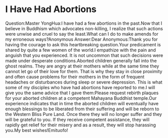 # I Have Had Abortions

Question:Master YongHua:I have had a few abortions in the past.Now that I believe in Buddhism which advocates non-killing, I realize that such actions were unwise and cruel to say the least.What can I do to make amends for my erroneous ways?​Anonymous      Answer:Dear Anonymous:Thank you for having the courage to ask this heartbreaking question.Your predicament is shared by quite a few women of the world.I empathize with the pain and anguish that you experienced. It is not uncommon that such decisions were made under desperate conditions.Aborted children generally fall into the ghost realms. They are angry at their mothers while at the same time they cannot let go of their love for them. That is why they stay in close proximity and often cause problems for their mothers in the form of frequent headaches or disturbances during sleep or severe depression. This is what some of my disciples who have had abortions have reported to me.I will give you the same advice that I gave them:Please request rebirth plaques for your aborted children at a competent Mahayana Buddhist temple.Our experience indicates that in time the aborted children will eventually have enough blessings to be liberated from their suffering and will be reborn to the Western Bliss Pure Land. Once there they will no longer suffer and they will be grateful to you. If they receive competent assistance, they will rapidly get relief for their misery and as a result, they will stop harassing you.My best wishes!​Emituofo!